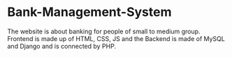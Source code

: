 # Bank-Management-System
The website is about banking for people of small to medium group. Frontend is made up of HTML, CSS, JS and the Backend is made of MySQL and Django and is connected by PHP.
